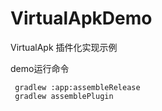 # VirtualApkDemo
VirtualApk 插件化实现示例

demo运行命令
```
 gradlew :app:assembleRelease
 gradlew assemblePlugin

```

